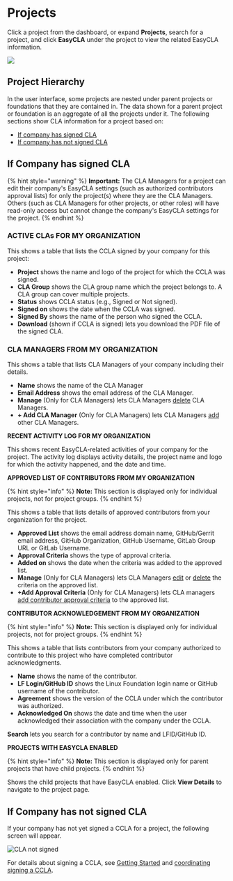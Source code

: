 # Projects

Click a project from the dashboard, or expand **Projects**, search for a project, and click **EasyCLA** under the project to view the related EasyCLA information.

![](broken-reference)

## Project Hierarchy

In the user interface, some projects are nested under parent projects or foundations that they are contained in. The data shown for a parent project or foundation is an aggregate of all the projects under it. The following sections show CLA information for a project based on:

* [If company has signed CLA](https://github.com/communitybridge/docs/blob/master/easycla/v2-current/corporate-cla-console/broken-reference/README.md)
* [If company has not signed CLA](https://github.com/communitybridge/docs/blob/master/easycla/v2-current/corporate-cla-console/broken-reference/README.md)

## If Company has signed CLA

{% hint style="warning" %}
**Important:** The CLA Managers for a project can edit their company's EasyCLA settings (such as authorized contributors approval lists) for only the project(s) where they are the CLA Managers. Others (such as CLA Managers for other projects, or other roles) will have read-only access but cannot change the company's EasyCLA settings for the project.
{% endhint %}

### ACTIVE CLAs FOR MY ORGANIZATION <a href="#cla-for-my-organization" id="cla-for-my-organization"></a>

This shows a table that lists the CCLA signed by your company for this project:

* **Project** shows the name and logo of the project for which the CCLA was signed.
* **CLA Group** shows the CLA group name which the project belongs to. A CLA group can cover multiple projects.
* **Status** shows CCLA status (e.g., Signed or Not signed).
* **Signed on** shows the date when the CCLA was signed.
* **Signed By** shows the name of the person who signed the CCLA.
* **Download** (shown if CCLA is signed) lets you download the PDF file of the signed CLA.

### CLA MANAGERS FROM MY ORGANIZATION <a href="#cla-managers-from-my-organization" id="cla-managers-from-my-organization"></a>

This shows a table that lists CLA Managers of your company including their details.

* **Name** shows the name of the CLA Manager
* **Email Address** shows the email address of the CLA Manager.
* **Manage** (Only for CLA Managers) lets CLA Managers [delete](https://github.com/communitybridge/docs/blob/master/easycla/v2-current/corporate-cla-console/broken-reference/README.md) CLA Managers.
* **+ Add CLA Manager** (Only for CLA Managers) lets CLA Managers [add](https://github.com/communitybridge/docs/blob/master/easycla/v2-current/corporate-cla-console/broken-reference/README.md) other CLA Managers.

**RECENT ACTIVITY LOG FOR MY ORGANIZATION**

This shows recent EasyCLA-related activities of your company for the project. The activity log displays activity details, the project name and logo for which the activity happened, and the date and time.

**APPROVED LIST OF CONTRIBUTORS FROM MY ORGANIZATION**

{% hint style="info" %}
**Note:** This section is displayed only for individual projects, not for project groups.
{% endhint %}

This shows a table that lists details of approved contributors from your organization for the project.

* **Approved List** shows the email address domain name, GitHub/Gerrit email address, GitHub Organization, GitHub Username, GitLab Group URL or GitLab Username.
* **Approval Criteria** shows the type of approval criteria.
* **Added on** shows the date when the criteria was added to the approved list.
* **Manage** (Only for CLA Managers) lets CLA Managers [edit](../../v1-deprecated/cla-manager/approve-contributors.md#edit-a-contributors-details) or [delete](../../v1-deprecated/cla-manager/approve-contributors.md#delete-a-contributors-details) the criteria on the approved list.
* **+Add Approval Criteria** (Only for CLA Managers) lets CLA managers [add contributor approval criteria](../../v1-deprecated/cla-manager/approve-contributors.md#add-contributor-s) to the approved list.

**CONTRIBUTOR ACKNOWLEDGEMENT FROM MY ORGANIZATION**

{% hint style="info" %}
**Note:** This section is displayed only for individual projects, not for project groups.
{% endhint %}

This shows a table that lists contributors from your company authorized to contribute to this project who have completed contributor acknowledgments.

* **Name** shows the name of the contributor.
* **LF Login/GitHub ID** shows the Linux Foundation login name or GitHub username of the contributor.
* **Agreement** shows the version of the CCLA under which the contributor was authorized.
* **Acknowledged On** shows the date and time when the user acknowledged their association with the company under the CCLA.

**Search** lets you search for a contributor by name and LFID/GitHub ID.

**PROJECTS WITH EASYCLA ENABLED**

{% hint style="info" %}
**Note:** This section is displayed only for parent projects that have child projects.
{% endhint %}

Shows the child projects that have EasyCLA enabled. Click **View Details** to navigate to the project page.

## If Company has not signed CLA

If your company has not yet signed a CCLA for a project, the following screen will appear.

![CLA not signed](broken-reference)

For details about signing a CCLA, see [Getting Started](../../v1-deprecated/getting-started/) and [coordinating signing a CCLA](https://github.com/communitybridge/docs/blob/master/easycla/v2-current/corporate-cla-console/broken-reference/README.md).
